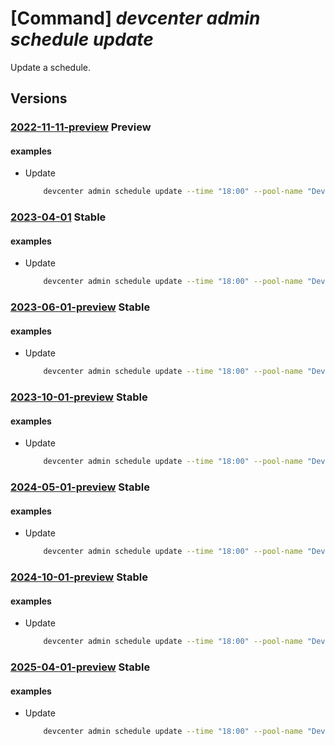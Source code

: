 # [Command] _devcenter admin schedule update_

Update a schedule.

## Versions

### [2022-11-11-preview](/Resources/mgmt-plane/L3N1YnNjcmlwdGlvbnMve30vcmVzb3VyY2Vncm91cHMve30vcHJvdmlkZXJzL21pY3Jvc29mdC5kZXZjZW50ZXIvcHJvamVjdHMve30vcG9vbHMve30vc2NoZWR1bGVzL3t9/2022-11-11-preview.xml) **Preview**

<!-- mgmt-plane /subscriptions/{}/resourcegroups/{}/providers/microsoft.devcenter/projects/{}/pools/{}/schedules/{} 2022-11-11-preview -->

#### examples

- Update
    ```bash
        devcenter admin schedule update --time "18:00" --pool-name "DevPool" --project-name "TestProject" --resource-group "rg1"
    ```

### [2023-04-01](/Resources/mgmt-plane/L3N1YnNjcmlwdGlvbnMve30vcmVzb3VyY2Vncm91cHMve30vcHJvdmlkZXJzL21pY3Jvc29mdC5kZXZjZW50ZXIvcHJvamVjdHMve30vcG9vbHMve30vc2NoZWR1bGVzL3t9/2023-04-01.xml) **Stable**

<!-- mgmt-plane /subscriptions/{}/resourcegroups/{}/providers/microsoft.devcenter/projects/{}/pools/{}/schedules/{} 2023-04-01 -->

#### examples

- Update
    ```bash
        devcenter admin schedule update --time "18:00" --pool-name "DevPool" --project-name "TestProject" --resource-group "rg1"
    ```

### [2023-06-01-preview](/Resources/mgmt-plane/L3N1YnNjcmlwdGlvbnMve30vcmVzb3VyY2Vncm91cHMve30vcHJvdmlkZXJzL21pY3Jvc29mdC5kZXZjZW50ZXIvcHJvamVjdHMve30vcG9vbHMve30vc2NoZWR1bGVzL3t9/2023-06-01-preview.xml) **Stable**

<!-- mgmt-plane /subscriptions/{}/resourcegroups/{}/providers/microsoft.devcenter/projects/{}/pools/{}/schedules/{} 2023-06-01-preview -->

#### examples

- Update
    ```bash
        devcenter admin schedule update --time "18:00" --pool-name "DevPool" --project-name "TestProject" --resource-group "rg1"
    ```

### [2023-10-01-preview](/Resources/mgmt-plane/L3N1YnNjcmlwdGlvbnMve30vcmVzb3VyY2Vncm91cHMve30vcHJvdmlkZXJzL21pY3Jvc29mdC5kZXZjZW50ZXIvcHJvamVjdHMve30vcG9vbHMve30vc2NoZWR1bGVzL3t9/2023-10-01-preview.xml) **Stable**

<!-- mgmt-plane /subscriptions/{}/resourcegroups/{}/providers/microsoft.devcenter/projects/{}/pools/{}/schedules/{} 2023-10-01-preview -->

#### examples

- Update
    ```bash
        devcenter admin schedule update --time "18:00" --pool-name "DevPool" --project-name "TestProject" --resource-group "rg1"
    ```

### [2024-05-01-preview](/Resources/mgmt-plane/L3N1YnNjcmlwdGlvbnMve30vcmVzb3VyY2Vncm91cHMve30vcHJvdmlkZXJzL21pY3Jvc29mdC5kZXZjZW50ZXIvcHJvamVjdHMve30vcG9vbHMve30vc2NoZWR1bGVzL3t9/2024-05-01-preview.xml) **Stable**

<!-- mgmt-plane /subscriptions/{}/resourcegroups/{}/providers/microsoft.devcenter/projects/{}/pools/{}/schedules/{} 2024-05-01-preview -->

#### examples

- Update
    ```bash
        devcenter admin schedule update --time "18:00" --pool-name "DevPool" --project-name "TestProject" --resource-group "rg1"
    ```

### [2024-10-01-preview](/Resources/mgmt-plane/L3N1YnNjcmlwdGlvbnMve30vcmVzb3VyY2Vncm91cHMve30vcHJvdmlkZXJzL21pY3Jvc29mdC5kZXZjZW50ZXIvcHJvamVjdHMve30vcG9vbHMve30vc2NoZWR1bGVzL3t9/2024-10-01-preview.xml) **Stable**

<!-- mgmt-plane /subscriptions/{}/resourcegroups/{}/providers/microsoft.devcenter/projects/{}/pools/{}/schedules/{} 2024-10-01-preview -->

#### examples

- Update
    ```bash
        devcenter admin schedule update --time "18:00" --pool-name "DevPool" --project-name "TestProject" --resource-group "rg1"
    ```

### [2025-04-01-preview](/Resources/mgmt-plane/L3N1YnNjcmlwdGlvbnMve30vcmVzb3VyY2Vncm91cHMve30vcHJvdmlkZXJzL21pY3Jvc29mdC5kZXZjZW50ZXIvcHJvamVjdHMve30vcG9vbHMve30vc2NoZWR1bGVzL3t9/2025-04-01-preview.xml) **Stable**

<!-- mgmt-plane /subscriptions/{}/resourcegroups/{}/providers/microsoft.devcenter/projects/{}/pools/{}/schedules/{} 2025-04-01-preview -->

#### examples

- Update
    ```bash
        devcenter admin schedule update --time "18:00" --pool-name "DevPool" --project-name "TestProject" --resource-group "rg1"
    ```
